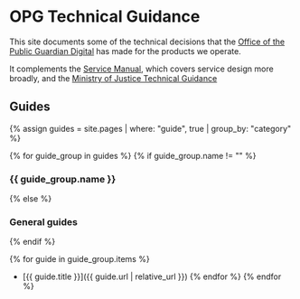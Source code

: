 # OPG Technical Guidance

This site documents some of the technical decisions that the
[Office of the Public Guardian Digital](https://github.com/orgs/ministryofjustice/teams/opg) has made for the products we operate.

It complements the [Service Manual](https://www.gov.uk/service-manual),
which covers service design more broadly, and the [Ministry of Justice Technical Guidance](https://ministryofjustice.github.io/technical-guidance/#moj-technical-guidance)

## Guides

{% assign guides = site.pages
  | where: "guide", true
  | group_by: "category" %}

{% for guide_group in guides %}
{% if guide_group.name != "" %}
### {{ guide_group.name }}
{% else %}
### General guides
{% endif %}

{% for guide in guide_group.items %}
- [{{ guide.title }}]({{ guide.url | relative_url }})
{% endfor %}
{% endfor %}
